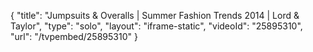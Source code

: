 {
    "title": "Jumpsuits & Overalls | Summer Fashion Trends 2014 | Lord & Taylor",
    "type": "solo",
    "layout": "iframe-static",
    "videoId": "25895310",
    "url": "\/tvpembed\/25895310"
}